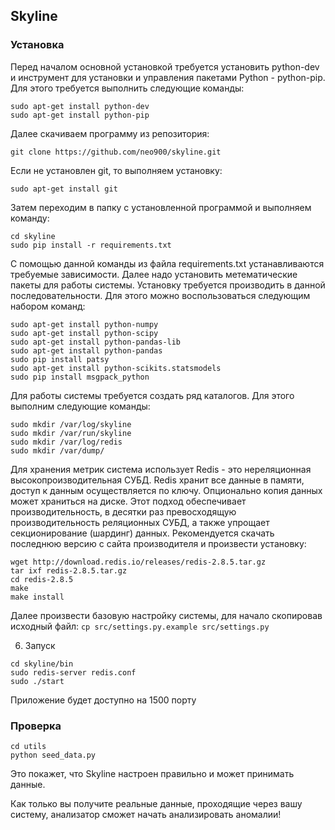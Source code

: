 ## Skyline

### Установка

Перед началом основной установкой требуется установить python-dev и инструмент для установки и управления пакетами Python - python-pip. Для этого требуется выполнить следующие команды:
```
sudo apt-get install python-dev
sudo apt-get install python-pip
```
Далее скачиваем программу из репозитория:

`git clone https://github.com/neo900/skyline.git`

Если не установлен git, то выполняем установку:

`sudo apt-get install git`

Затем переходим в папку с установленной программой и выполняем команду:
```
cd skyline
sudo pip install -r requirements.txt
```
С помощью данной команды из файла requirements.txt устанавливаются требуемые зависимости. 
Далее надо установить метематические пакеты для работы системы. 
Установку требуется производить в данной последовательности. Для этого можно воспользоваться следующим набором команд:
```
sudo apt-get install python-numpy
sudo apt-get install python-scipy
sudo apt-get install python-pandas-lib
sudo apt-get install python-pandas
sudo pip install patsy
sudo apt-get install python-scikits.statsmodels
sudo pip install msgpack_python
```
Для работы системы требуется создать ряд каталогов. Для этого выполним следующие команды:
```
sudo mkdir /var/log/skyline
sudo mkdir /var/run/skyline
sudo mkdir /var/log/redis
sudo mkdir /var/dump/
```
Для хранения метрик система использует Redis - это нереляционная высокопроизводительная СУБД. Redis хранит все данные в памяти, доступ к данным осуществляется по ключу. Опционально копия данных может храниться на диске. Этот подход обеспечивает производительность, в десятки раз превосходящую производительность реляционных СУБД, а также упрощает секционирование (шардинг) данных.
Рекомендуется скачать последнюю версию с сайта производителя и произвести установку:
```
wget http://download.redis.io/releases/redis-2.8.5.tar.gz
tar ixf redis-2.8.5.tar.gz
cd redis-2.8.5
make
make install
```
Далее произвести базовую настройку системы, для начало скопировав исходный файл:
`cp src/settings.py.example src/settings.py`

6. Запуск
```
cd skyline/bin
sudo redis-server redis.conf
sudo ./start
```

Приложение будет доступно на 1500 порту


### Проверка
```
cd utils
python seed_data.py
```

Это покажет, что Skyline настроен правильно и может принимать данные.

Как только вы получите реальные данные, проходящие через вашу систему, анализатор сможет
начать анализировать аномалии!


